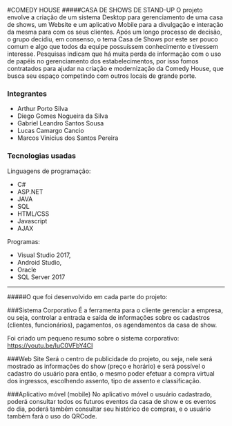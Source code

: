 #COMEDY HOUSE
#####CASA DE SHOWS DE STAND-UP 
O projeto envolve a criação de um sistema Desktop para gerenciamento de uma casa de shows, um Website e um aplicativo Mobile para a divulgação e interação da mesma para com os seus clientes. Após um longo processo de decisão, o grupo decidiu, em consenso, o tema Casa de Shows por este ser pouco comum e algo que todos da equipe possuíssem conhecimento e tivessem interesse.  Pesquisas indicam que há muita perda de informação com o uso de papéis no gerenciamento dos estabelecimentos, por isso fomos contratados para ajudar na criação e modernização da Comedy House, que busca seu espaço competindo com outros locais de grande porte.

### Integrantes
- Arthur Porto Silva
- Diego Gomes Nogueira da Silva
- Gabriel Leandro Santos Sousa
- Lucas Camargo Cancio
- Marcos Vinicius dos Santos Pereira

### Tecnologias usadas
Linguagens de programação: 
- C#
- ASP.NET
- JAVA
- SQL
- HTML/CSS
- Javascript
- AJAX

Programas:
- Visual Studio 2017,
- Android Studio,
- Oracle
- SQL Server 2017
------------
#####O que foi desenvolvido em cada parte do projeto:

###Sistema Corporativo
É a ferramenta para o cliente gerenciar a empresa, ou seja, controlar a entrada e saída de informações sobre os cadastros (clientes, funcionários), pagamentos, os agendamentos da casa de show.

Foi criado um pequeno resumo sobre o sistema corporativo: https://youtu.be/IuC0VFbY4CI

###Web Site
Será o centro de publicidade do projeto, ou seja, nele será mostrado as informações do show (preço e horário) e será possível o cadastro do usuário para então, o mesmo poder efetuar a compra virtual dos ingressos, escolhendo assento, tipo de assento e classificação.

###Aplicativo móvel (mobile)
No aplicativo móvel o usuário cadastrado, poderá consultar todos os futuros eventos da casa de show e os eventos do dia, poderá também consultar seu histórico de compras, e o usuário também fará o uso do QRCode.